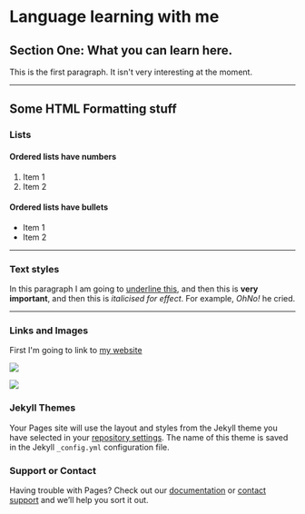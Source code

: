 <h1>Language learning with me</h1>
<h2>Section One: What you can learn here.</h2>
<p>This is the first paragraph. It isn't very interesting at the moment.</p>

<hr>
<h2>Some HTML Formatting stuff</h2>
<h3>Lists</h3>
<h4>Ordered lists have numbers</h4>
<ol>
  <li>Item 1</li>
  <li>Item 2</li>
  </ol>
  
  <h4>Ordered lists have bullets</h4>
<ul>
  <li>Item 1</li>
  <li>Item 2</li>
  </ul>
  
  <hr>
  
  <h3>Text styles</h3>
  <p>In this paragraph I am going to <u>underline this</u>, and then this is <strong>very important</strong>, and then this is <em>italicised for effect</em>. For example, <em>OhNo!</em> he cried. </p>
   
  <hr>
 <h3>Links and Images</h3>
 <p>First I'm going to link to <a href="http://language-centre.sllf.qmul.ac.uk/language-centre/people/academic/barge.html">my website</a></p>
 
 <img src="https://upload.wikimedia.org/wikipedia/commons/c/ce/Robin%2C_Leighton_Moss_January_2009.jpg" />
  
  

[![](https://img.youtube.com/vi/VID/0.jpg)](https://www.youtube.com/watch?v=3aZHqfGEUPg)




### Jekyll Themes

Your Pages site will use the layout and styles from the Jekyll theme you have selected in your [repository settings](https://github.com/vinc3108/SML-209-Week-3/settings). The name of this theme is saved in the Jekyll `_config.yml` configuration file.

### Support or Contact

Having trouble with Pages? Check out our [documentation](https://help.github.com/categories/github-pages-basics/) or [contact support](https://github.com/contact) and we’ll help you sort it out.
